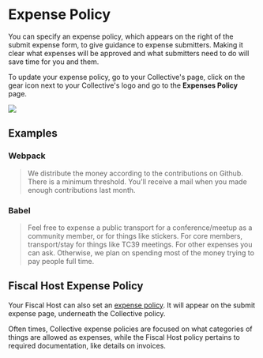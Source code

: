 # Expense Policy

You can specify an expense policy, which appears on the right of the submit expense form, to give guidance to expense submitters. Making it clear what expenses will be approved and what submitters need to do will save time for you and them.

To update your expense policy, go to your Collective's page, click on the gear icon next to your Collective's logo and go to the **Expenses Policy** page.

![](../.gitbook/assets/collectives_expenses-policy.png)

## Examples

### Webpack

> We distribute the money according to the contributions on Github. There is a minimum threshold. You'll receive a mail when you made enough contributions last month.

### Babel

> Feel free to expense a public transport for a conference/meetup as a community member, or for things like stickers. For core members, transport/stay for things like TC39 meetings. For other expenses you can ask. Otherwise, we plan on spending most of the money trying to pay people full time.

## Fiscal Host Expense Policy

Your Fiscal Host can also set an [expense policy](../fiscal-hosts/fiscal-host-settings/#expenses). It will appear on the submit expense page, underneath the Collective policy.

Often times, Collective expense policies are focused on what categories of things are allowed as expenses, while the Fiscal Host policy pertains to required documentation, like details on invoices.

